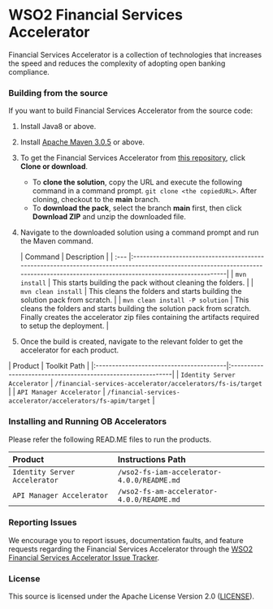 <!--
 ~ Copyright (c) 2024, WSO2 LLC. (https://www.wso2.com).
 ~
 ~ WSO2 LLC. licenses this file to you under the Apache License,
 ~ Version 2.0 (the "License"); you may not use this file except
 ~ in compliance with the License.
 ~ You may obtain a copy of the License at
 ~
 ~     http://www.apache.org/licenses/LICENSE-2.0
 ~
 ~ Unless required by applicable law or agreed to in writing,
 ~ software distributed under the License is distributed on an
 ~ "AS IS" BASIS, WITHOUT WARRANTIES OR CONDITIONS OF ANY
 ~ KIND, either express or implied. See the License for the
 ~ specific language governing permissions and limitations
 ~ under the License.
 -->

# WSO2 Financial Services Accelerator

Financial Services Accelerator is a collection of technologies that increases the speed and reduces the complexity of adopting open banking compliance.

### Building from the source

If you want to build Financial Services Accelerator from the source code:

1. Install Java8 or above.
1. Install [Apache Maven 3.0.5](https://maven.apache.org/download.cgi) or above.
1. To get the Financial Services Accelerator from [this repository](https://github.com/wso2/financial-services-accelerator.git), click **Clone or download**.
    * To **clone the solution**, copy the URL and execute the following command in a command prompt.
      `git clone <the copiedURL>`. After cloning, checkout to the **main** branch.
    * To **download the pack**, select the branch **main** first, then click **Download ZIP** and unzip the downloaded file.
1. Navigate to the downloaded solution using a command prompt and run the Maven command.

   |  Command | Description                                                                                                                                                                      |
               | :--- |:---------------------------------------------------------------------------------------------------------------------------------------------------------------------------------|
   | ```mvn install``` | This starts building the pack without cleaning the folders.                                                                                                                      |
   | ```mvn clean install``` | This cleans the folders and starts building the solution pack from scratch.                                                                                                      |
   | ```mvn clean install -P solution``` | This cleans the folders and starts building the solution pack from scratch. Finally creates the accelerator zip files containing the artifacts required to setup the deployment. |

1. Once the build is created, navigate to the relevant folder to get the accelerator for each product.

| Product                                 | Toolkit Path                                                |
      |:----------------------------------------|:------------------------------------------------------------|
| ```Identity Server Accelerator```       | `/financial-services-accelerator/accelerators/fs-is/target` |
| ```API Manager Accelerator```           | `/financial-services-accelerator/accelerators/fs-apim/target`     |

### Installing and Running OB Accelerators

Please refer the following READ.ME files to run the products.

| Product                           | Instructions Path                          |
|:----------------------------------|:-------------------------------------------|
| ```Identity Server Accelerator``` | `/wso2-fs-iam-accelerator-4.0.0/README.md` |
| ```API Manager Accelerator```     | `/wso2-fs-am-accelerator-4.0.0/README.md`  |

### Reporting Issues

We encourage you to report issues, documentation faults, and feature requests regarding the Financial Services Accelerator through the [WSO2 Financial Services Accelerator Issue Tracker](https://github.com/wso2/financial-services-accelerator/issues).

### License

This source is licensed under the Apache License Version 2.0 ([LICENSE](LICENSE)).

